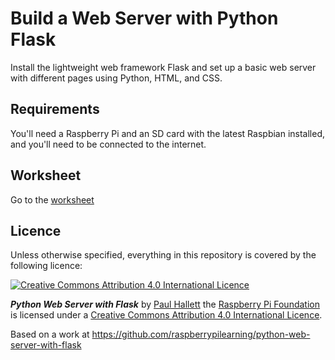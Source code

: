 # Build a Web Server with Python Flask

Install the lightweight web framework Flask and set up a basic web server with different pages using Python, HTML, and CSS.

## Requirements

You'll need a Raspberry Pi and an SD card with the latest Raspbian installed, and you'll need to be connected to the internet.

## Worksheet

Go to the [worksheet](worksheet.md)

## Licence

Unless otherwise specified, everything in this repository is covered by the following licence:

[![Creative Commons Attribution 4.0 International Licence](http://i.creativecommons.org/l/by-sa/4.0/88x31.png)](http://creativecommons.org/licenses/by-sa/4.0/)

***Python Web Server with Flask*** by [Paul Hallett](https://github.com/phalt) the [Raspberry Pi Foundation](https://www.raspberrypi.org/) is licensed under a [Creative Commons Attribution 4.0 International Licence](http://creativecommons.org/licenses/by-sa/4.0/).

Based on a work at https://github.com/raspberrypilearning/python-web-server-with-flask
